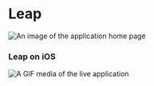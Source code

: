 # Leap

![An image of the application home page](https://i.imgur.com/n3OlgdH.png)

### Leap on iOS
![A GIF media of the live application](https://media2.giphy.com/media/JwwqLYXBA7tYjSZfdz/giphy.gif)
